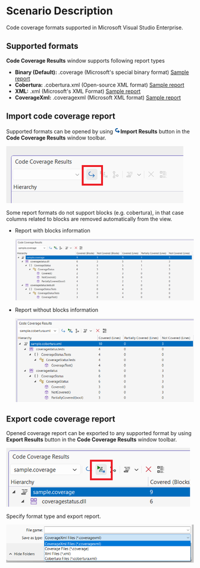 # Scenario Description

Code coverage formats supported in Microsoft Visual Studio Enterprise.

## Supported formats

**Code Coverage Results** window supports following report types

- **Binary (Default):** .coverage (Microsoft's special binary format) [Sample report](../../reports/sample.coverage)
- **Cobertura:** .cobertura.xml (Open-source XML format) [Sample report](../../reports/sample.cobertura.xml)
- **XML:** .xml (Microsoft's XML Format) [Sample report](../../reports/sample.xml)
- **CoverageXml:** .coveragexml (Microsoft XML format) [Sample report](../../reports/sample.coveragexml)

## Import code coverage report

Supported formats can be opened by using ![import](../../media/Import.png)**Import Results** button in the **Code Coverage Results** window toolbar.

![import coverage file](import.png)

Some report formats do not support blocks (e.g. cobertura), in that case columns related to blocks are removed automatically from the view.

- Report with blocks information

    ![report with blocks data](coverage-report.png)

- Report without blocks information

    ![report without blocks data](cobertura-report.png)

## Export code coverage report

Opened coverage report can be exported to any supported format by using **Export Results** button in the **Code Coverage Results** window toolbar.

![export report](export.png)

Specify format type and export report.

![export report type](export-type.png)
